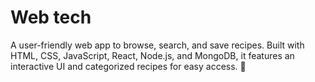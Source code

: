 # Web tech 
A user-friendly web app to browse, search, and save recipes. Built with HTML, CSS, JavaScript, React, Node.js, and MongoDB, it features an interactive UI and categorized recipes for easy access. 🚀
